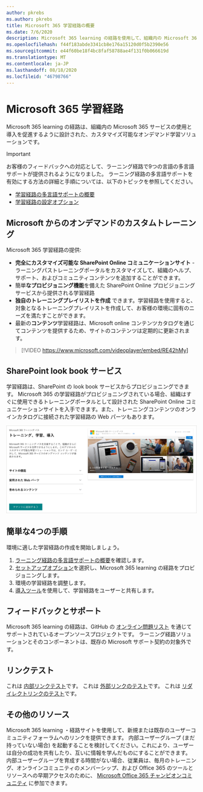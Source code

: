 ```yaml
---
author: pkrebs
ms.author: pkrebs
title: Microsoft 365 学習経路の概要
ms.date: 7/6/2020
description: Microsoft 365 learning の経路を使用して、組織内の Microsoft 365 サービスの使用を促進する方法について説明します。 ラーニング経路には、カスタム SharePoint Online web パーツと、Microsoft 365 テナントに簡単にプロビジョニングできる最新の SharePoint Online コミュニケーショントレーニングサイトが含まれています。
ms.openlocfilehash: f44f183abde3341cb8e176a15120d0f5b2390e56
ms.sourcegitcommit: e44f60be18f4bc8faf58788ae4f131f0b066619d
ms.translationtype: MT
ms.contentlocale: ja-JP
ms.lasthandoff: 08/18/2020
ms.locfileid: "46798766"
---
```

# <a name="microsoft-365-learning-pathways"></a>Microsoft 365 学習経路 
Microsoft 365 learning の経路は、組織内の Microsoft 365 サービスの使用と導入を促進するように設計された、カスタマイズ可能なオンデマンド学習ソリューションです。    

> [!IMPORTANT]
> お客様のフィードバックへの対応として、ラーニング経路で9つの言語の多言語サポートが提供されるようになりました。 ラーニング経路の多言語サポートを有効にする方法の詳細と手順については、以下のトピックを参照してください。 
>- [学習経路の多言語サポートの概要](custom_overview_ml.md) 
>- [学習経路の設定オプション](custom_setupoptions.md)  

## <a name="on-demand-custom-training-from-microsoft"></a>Microsoft からのオンデマンドのカスタムトレーニング

Microsoft 365 学習経路の提供:

- **完全にカスタマイズ可能な SharePoint Online コミュニケーションサイト** -ラーニングパストレーニングポータルをカスタマイズして、組織のヘルプ、サポート、およびコミュニティコンテンツを追加することができます。
- 簡単**なプロビジョニング機能**を備えた SharePoint Online プロビジョニングサービスから提供される学習経路
- **独自のトレーニングプレイリストを作成** できます。学習経路を使用すると、対象となるトレーニングプレイリストを作成して、お客様の環境に固有のニーズを満たすことができます。
- 最新の**コンテンツ**学習経路は、Microsoft online コンテンツカタログを通じてコンテンツを提供するため、サイトのコンテンツは定期的に更新されます。

> [!VIDEO https://www.microsoft.com/videoplayer/embed/RE42hMy]

## <a name="sharepoint-look-book-service"></a>SharePoint look book サービス
学習経路は、SharePoint の look book サービスからプロビジョニングできます。 Microsoft 365 の学習経路がプロビジョニングされている場合、組織はすぐに使用できるトレーニングポータルとして設計された SharePoint Online コミュニケーションサイトを入手できます。また、トレーニングコンテンツのオンラインカタログに接続された学習経路の Web パーツもあります。 

![cg-provision.png](media/cg-provision.png)

## <a name="4-easy-steps"></a>簡単な4つの手順
環境に適した学習経路の作成を開始しましょう。
1. [ラーニング経路の多言語サポートの概要](custom_overview_ml.md)を確認します。 
2. [セットアップオプション](custom_setupoptions.md)を選択し、Microsoft 365 learning の経路をプロビジョニングします。  
3. 環境の学習経路を調整します。
4. [導入ツール](driveadoption.md)を使用して、学習経路をユーザーと共有します。

## <a name="feedback-and-support"></a>フィードバックとサポート

Microsoft 365 learning の経路は、GitHub の [オンライン問題リスト](https://aka.ms/CustomLearningHelp) を通じてサポートされているオープンソースプロジェクトです。 ラーニング経路ソリューションとそのコンポーネントは、既存の Microsoft サポート契約の対象外です。  
## <a name="link-test"></a>リンクテスト
これは [内部リンクテスト](custom_setupoptions.md)です。 これは [外部リンクのテスト](https://adoption.microsoft.com/)です。
これは [リダイレクトリンクのテスト](https://aka.ms/CustomLearningHelp)です。

## <a name="additional-resources"></a>その他のリソース
Microsoft 365 learning ・経路サイトを使用して、新規または既存のユーザーコミュニティフォーラムへのリンクを提供できます。 内部ユーザーグループ (まだ持っていない場合) を起動することを検討してください。これにより、ユーザーは自分の成功を共有したり、互いに情報を学んだものにすることができます。  内部ユーザーグループを育成する時間がない場合、従業員は、毎月のトレーニング、オンラインコミュニティのメンバーシップ、および Office 365 のツールとリソースへの早期アクセスのために、 [Microsoft Office 365 チャンピオンコミュニティ](https://aka.ms/O365Champions) に参加できます。